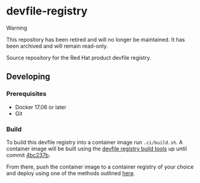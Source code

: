 # devfile-registry

> [!WARNING]
> This repository has been retired and will no longer be maintained. It has been archived and will remain read-only.

Source repository for the Red Hat product devfile registry.

## Developing

### Prerequisites

- Docker 17.06 or later
- Git

### Build

To build this devfile registry into a container image run `.ci/build.sh`. A container image will be built using the [devfile registry build tools](https://github.com/devfile/registry-support/tree/master/build-tools) up until commit [4bc237b](https://github.com/devfile/registry-support/commit/4bc237b077e1bd478ea24195fac7c35fd2975441).

From there, push the container image to a container registry of your choice and deploy using one of the methods outlined [here](https://github.com/devfile/registry-support#deploy).
